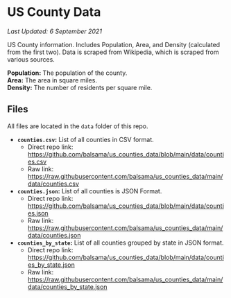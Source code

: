 # US County Data
*Last Updated: 6 September 2021*

US County information. Includes Population, Area, and Density (calculated from the first two).
Data is scraped from Wikipedia, which is scraped from various sources.

**Population:** The population of the county.  
**Area:** The area in square miles.  
**Density:** The number of residents per square mile.  

## Files
All files are located in the `data` folder of this repo.
* **`counties.csv`:** List of all counties in CSV format.
  * Direct repo link: https://github.com/balsama/us_counties_data/blob/main/data/counties.csv
  * Raw link: https://raw.githubusercontent.com/balsama/us_counties_data/main/data/counties.csv
* **`counties.json`:** List of all counties is JSON Format.  
  * Direct repo link: https://github.com/balsama/us_counties_data/blob/main/data/counties.json
  * Raw link: https://raw.githubusercontent.com/balsama/us_counties_data/main/data/counties.json
* **`counties_by_state`:** List of all counties grouped by state in JSON format.
  * Direct repo link: https://github.com/balsama/us_counties_data/blob/main/data/counties_by_state.json
  * Raw link: https://raw.githubusercontent.com/balsama/us_counties_data/main/data/counties_by_state.json
